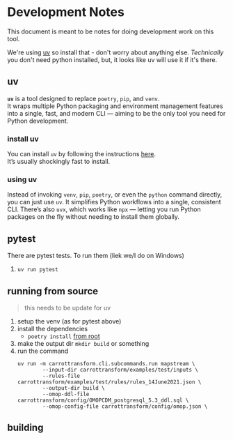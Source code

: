 
# Development Notes 

This document is meant to be notes for doing development work on this tool.

We're using [uv](https://docs.astral.sh/uv/) so install that - don't worry about anything else.
*Technically* you don't need python installed, but, it looks like uv will use it if it's there.

## uv

**`uv`** is a tool designed to replace `poetry`, `pip`, and `venv`.  
It wraps multiple Python packaging and environment management features into a single, fast, and modern CLI — aiming to be the only tool you need for Python development.

### install uv

You can install `uv` by following the instructions [here](https://docs.astral.sh/uv/#installation).  
It’s usually shockingly fast to install.

### using uv

Instead of invoking `venv`, `pip`, `poetry`, or even the `python` command directly, you can just use `uv`. It simplifies Python workflows into a single, consistent CLI.
There’s also `uvx`, which works like `npx` — letting you run Python packages on the fly without needing to install them globally.

## pytest

There are pytest tests.
To run them (liek we/I do on Windows)

1. `uv run pytest`

## running from source

> this needs to be update for uv

1. setup the venv (as for pytest above)
2. install the dependencies
    - `poetry install` [from root](.)
3. make the output dir `mkdir build` or something
3. run the command
    ```
    uv run -m carrottransform.cli.subcommands.run mapstream \
            --input-dir carrottransform/examples/test/inputs \
            --rules-file  carrottransform/examples/test/rules/rules_14June2021.json \
            --output-dir build \
            --omop-ddl-file carrottransform/config/OMOPCDM_postgresql_5.3_ddl.sql \
            --omop-config-file carrottransform/config/omop.json \
    ```

## building


